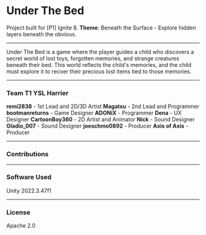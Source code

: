 # Under The Bed
Project built for [P1] Ignite 8.
**Theme**: Beneath the Surface - Explore hidden layers beneath the obvious.

---

Under The Bed is a game where the player guides a child who discovers a secret world of lost toys, forgotten memories, and strange creatures beneath their bed.  This world reflects the child's memories, and the child must explore it to recoer their precious lost items tied to those memories.

---

### Team T1 YSL Harrier
**remi2838** - 1st Lead and 2D/3D Artist
**Magatsu** - 2nd Lead and Programmer
**bootmanreturns** - Game Designer
**ADONiX** - Programmer
**Dena** - UX Designer
**CartoonBoy360** - 2D Artist and Animator
**Nick** - Sound Designer
**Gladio_007** - Sound Designer
**joeschmo0892** - Producer
**Axis of Axis** - Producer

---
### Contributions

---
### Software Used
Unity 2022.3.47f1

---
### License
Apache 2.0